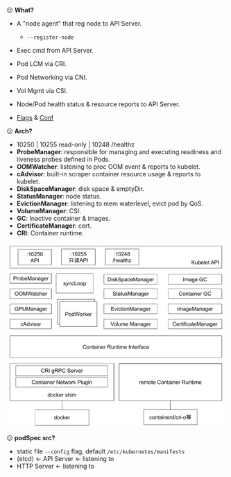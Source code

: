 :confused: **What?**

- A "node agent" that reg node to API Server.

  - `--register-node`

- Exec cmd from API Server.

- Pod LCM via CRI.

- Pod Networking via CNI.

- Vol Mgmt via CSI.

- Node/Pod health status & resource reports to API Server.

- [Flags](https://kubernetes.io/docs/reference/command-line-tools-reference/kubelet/) & [Conf](https://kubernetes.io/docs/tasks/administer-cluster/kubelet-config-file/)

  

:confused: **Arch?**

- 10250 | 10255 read-only | 10248 /healthz
- **ProbeManager**: responsible for managing and executing readiness and liveness probes defined in Pods.
- **OOMWatcher**: listening to proc OOM event & reports to kubelet.
- **cAdvisor**: built-in scraper container resource usage & reports to kubelet.
- **DiskSpaceManager**: disk space & emptyDir.
- **StatusManager**: node status.
- **EvictionManager**: listening to mem waterlevel, evict pod by QoS.
- **VolumeManager**: CSI.
- **GC**: Inactive container & images.
- **CertificateManager**: cert.
- **CRI**: Container runtime.



<img src="./Overview.assets/image-20240617160053756.png" alt="image-20240617160053756" style="zoom:67%;" />



:confused: **podSpec src?**

- static file `--config` flag, default `/etc/kubernetes/manifests`
- (etcd) ← API Server ← listening to
- HTTP Server ← listening to
